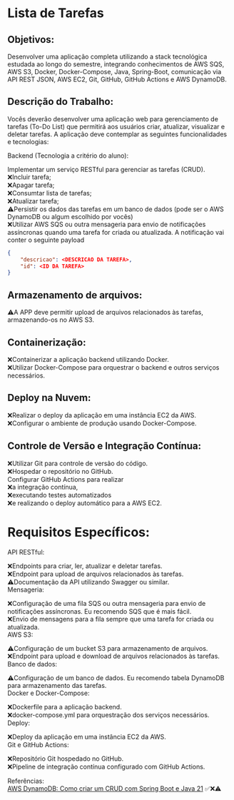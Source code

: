 # Lista de Tarefas
## Objetivos:
Desenvolver uma aplicação completa utilizando a stack tecnológica estudada ao longo do semestre, integrando conhecimentos de AWS SQS, AWS S3, Docker, Docker-Compose, Java, Spring-Boot, comunicação via API REST JSON, AWS EC2, Git, GitHub, GitHub Actions e AWS DynamoDB.

## Descrição do Trabalho:

Vocês deverão desenvolver uma aplicação web para gerenciamento de tarefas (To-Do List) que permitirá aos usuários criar, atualizar, visualizar e deletar tarefas. A aplicação deve contemplar as seguintes funcionalidades e tecnologias:

Backend (Tecnologia a critério do aluno):

Implementar um serviço RESTful para gerenciar as tarefas (CRUD).\
❌Incluir tarefa;\
❌Apagar tarefa;\
❌Consumtar lista de tarefas;\
❌Atualizar tarefa;\
⚠️Persistir os dados das tarefas em um banco de dados (pode ser o AWS DynamoDB ou algum escolhido por vocês)\
❌Utilizar AWS SQS ou outra mensageria para envio de notificações assíncronas quando uma tarefa for criada ou atualizada. A notificação vai conter o seguinte payload
```json
{
    "descricao": <DESCRICAO DA TAREFA>, 
    "id": <ID DA TAREFA> 
}
```
## Armazenamento de arquivos: 
⚠️A APP deve permitir upload de arquivos relacionados às tarefas, armazenando-os no AWS S3. 

## Containerização:

❌Containerizar a aplicação backend utilizando Docker.\
❌Utilizar Docker-Compose para orquestrar o backend e outros serviços necessários.
## Deploy na Nuvem:

❌Realizar o deploy da aplicação em uma instância EC2 da AWS.\
❌Configurar o ambiente de produção usando Docker-Compose.
## Controle de Versão e Integração Contínua:

❌Utilizar Git para controle de versão do código.\
❌Hospedar o repositório no GitHub.\
Configurar GitHub Actions para realizar\
❌a integração contínua,\
❌executando testes automatizados\
❌e realizando o deploy automático para a AWS EC2.
# Requisitos Específicos:

API RESTful:

❌Endpoints para criar, ler, atualizar e deletar tarefas.\
❌Endpoint para upload de arquivos relacionados às tarefas.\
⚠️Documentação da API utilizando Swagger ou similar.\
Mensageria:

❌Configuração de uma fila SQS ou outra mensageria para envio de notificações assíncronas. Eu recomendo SQS que é mais fácil.\
❌Envio de mensagens para a fila sempre que uma tarefa for criada ou atualizada.\
AWS S3:

⚠️Configuração de um bucket S3 para armazenamento de arquivos.\
❌Endpoint para upload e download de arquivos relacionados às tarefas.\
Banco de dados:

⚠️Configuração de um banco de dados. Eu recomendo tabela DynamoDB para armazenamento das tarefas.\
Docker e Docker-Compose:

❌Dockerfile para a aplicação backend.\
❌docker-compose.yml para orquestração dos serviços necessários.\
Deploy:

❌Deploy da aplicação em uma instância EC2 da AWS.\
Git e GitHub Actions:

❌Repositório Git hospedado no GitHub.\
❌Pipeline de integração contínua configurado com GitHub Actions.

Referências:\
[AWS DynamoDB: Como criar um CRUD com Spring Boot e Java 21](https://youtu.be/qxSeffy6Nr4?si=3ELyqwSfU-5OYxNB)
✅❌⚠️